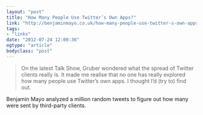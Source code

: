 ```yaml
---
layout: "post"
title: "How Many People Use Twitter’s Own Apps?"
link: "http://benjaminmayo.co.uk/how-many-people-use-twitter-s-own-apps"
tags: 
- "links"
date: "2012-07-24 12:00:36"
ogtype: "article"
bodyclass: "post"
---
```


> On the latest Talk Show, Gruber wondered what the spread of Twitter clients really is. It made me realise that no one has really explored how many people use Twitter’s own apps. I thought I’d (try to) find out.

Benjamin Mayo analyzed a million random tweets to figure out how many were sent by third-party clients.
